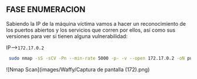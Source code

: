 ## FASE ENUMERACION

Sabiendo la IP de la máquina víctima vamos a hacer un reconocimiento de los puertos abiertos y los servicios
que corren por ellos, así como sus versiones para ver si tienen alguna vulnerabilidad:

IP-->`172.17.0.2`

```bash
 sudo nmap -sS -sCV -Pn --min-rate 5000 -p- -v --open 172.17.0.2 -oN puertosYservicios
```

![Nmap Scan](images/Waffy/Captura de pantalla (172).png)
